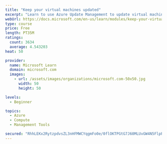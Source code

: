 ```yaml
---
title: "Keep your virtual machines updated"
excerpt: "Learn to use Azure Update Management to update virtual machines, verify agent connectivity, and use Azure Log Analytics in your cloud environment."
webUrl: https://docs.microsoft.com/en-us/learn/modules/keep-your-virtual-machines-updated/
type: course
price: Free
length: PT35M
ratings:
  count: 3634
  average: 4.543203
heat: 50

provider:
  name: Microsoft Learn
  domain: microsoft.com
  images:
    - url: /assets/images/organizations/microsoft.com-50x50.jpg
      width: 50
      height: 50

levels:
  - Beginner

topics:
  - Azure
  - Compute
  - Management Tools

secured: "RhhLEKx2RytzpdvsZL3nHFMWCYqgmFo0e/0flOKTPGtG7J60MLUvGW4N5FlpPCIfkfNJYwZFe7EacLGK9QdQc4G3BCWXVPhiPlEtzl9rxTS0Xu507DDz86BE/qYOSbwmVVCmTSriQmZdqKhs7XoUI6WdC162Lc/q35lm2EN2BgNKU8PyFLFTAWi7DYNqoI/yEbDFy4sqpD94W74a7PzyL4runLwMxxzDYTP1ypkT1iejXiZ74S5Tkw+AbEEv1Rjb93qyAhWBdGxAb9HiFD2wunCNQAG+eR11Jts+svuQWY2RrMYLh4VfpDf2WPgZ+789YQ3HrwxUt04uiT3TNeQ7QKsc9u6DWsidKvkv7ChN1kxBgOz68ToEUYoHePSea/t+oEbmt+wP7Pus/Mr1tQG2j7rKCQykqPhUE22rPbxE1oQ=;9NgUYBo7QsOOpR+ZXV+lXA=="
---
```


